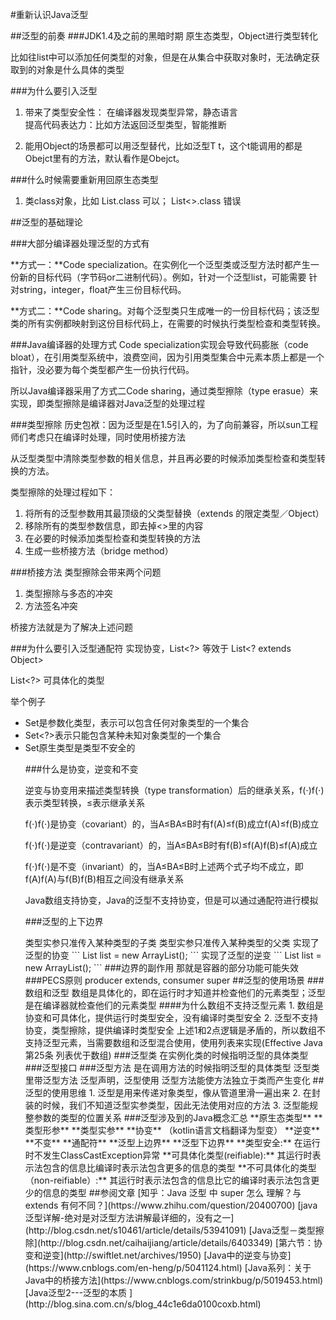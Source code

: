 #重新认识Java泛型

##泛型的前奏
###JDK1.4及之前的黑暗时期
原生态类型，Object进行类型转化

比如往list中可以添加任何类型的对象，但是在从集合中获取对象时，无法确定获取到的对象是什么具体的类型

###为什么要引入泛型

1. 带来了类型安全性：
在编译器发现类型异常，静态语言  
提高代码表达力：比如方法返回泛型类型，智能推断

2. 能用Object的场景都可以用泛型替代，比如泛型T t，这个t能调用的都是Obejct里有的方法，默认看作是Obejct。

###什么时候需要重新用回原生态类型
1. 类class对象，比如 List.class 可以； List<<Integer>>.class 错误


##泛型的基础理论

###大部分编译器处理泛型的方式有

**方式一：**Code specialization。在实例化一个泛型类或泛型方法时都产生一份新的目标代码（字节码or二进制代码）。例如，针对一个泛型list，可能需要 针对string，integer，float产生三份目标代码。

**方式二：**Code sharing。对每个泛型类只生成唯一的一份目标代码；该泛型类的所有实例都映射到这份目标代码上，在需要的时候执行类型检查和类型转换。

###Java编译器的处理方式
Code specialization实现会导致代码膨胀（code bloat），在引用类型系统中，浪费空间，因为引用类型集合中元素本质上都是一个指针，没必要为每个类型都产生一份执行代码。

所以Java编译器采用了方式二Code sharing，通过类型擦除（type erasue）来实现，即类型擦除是编译器对Java泛型的处理过程

###类型擦除
历史包袱：因为泛型是在1.5引入的，为了向前兼容，所以sun工程师们考虑只在编译时处理，同时使用桥接方法

从泛型类型中清除类型参数的相关信息，并且再必要的时候添加类型检查和类型转换的方法。

类型擦除的处理过程如下：

1. 将所有的泛型参数用其最顶级的父类型替换（extends 的限定类型／Object）
2. 移除所有的类型参数信息，即去掉<>里的内容
3. 在必要的时候添加类型检查和类型转换的方法
4. 生成一些桥接方法（bridge method）


###桥接方法
类型擦除会带来两个问题

1. 类型擦除与多态的冲突
2. 方法签名冲突

桥接方法就是为了解决上述问题

###为什么要引入泛型通配符
实现协变，List<?> 等效于 List<? extends Object>

List<?> 可具体化的类型

举个例子

* Set<Object>是参数化类型，表示可以包含任何对象类型的一个集合
* Set<?>表示只能包含某种未知对象类型的一个集合
* Set原生类型是类型不安全的

###什么是协变，逆变和不变

逆变与协变用来描述类型转换（type transformation）后的继承关系，f(⋅)f(⋅)表示类型转换，≤表示继承关系

f(⋅)f(⋅)是协变（covariant）的，当A≤BA≤B时有f(A)≤f(B)成立f(A)≤f(B)成立

f(⋅)f(⋅)是逆变（contravariant）的，当A≤BA≤B时有f(B)≤f(A)f(B)≤f(A)成立

f(⋅)f(⋅)是不变（invariant）的，当A≤BA≤B时上述两个式子均不成立，即f(A)f(A)与f(B)f(B)相互之间没有继承关系

Java数组支持协变，Java的泛型不支持协变，但是可以通过通配符进行模拟

###泛型的上下边界

<? extends 限定类型> 类型实参只准传入某种类型的子类

<? super 限定类型> 类型实参只准传入某种类型的父类

<? extends 限定类型>实现了泛型的协变 
 
```
List<? extends Number> list = new ArrayList<Integer>();
```

<? super>实现了泛型的逆变

```
List<? super Number> list = new ArrayList<Object>();
```

###边界的副作用
那就是容器的部分功能可能失效

###PECS原则
producer extends, consumer super


##泛型的使用场景

###数组和泛型

数组是具体化的，即在运行时才知道并检查他们的元素类型；泛型是在编译器就检查他们的元素类型

####为什么数组不支持泛型元素
1. 数组是协变和可具体化，提供运行时类型安全，没有编译时类型安全
2. 泛型不支持协变，类型擦除，提供编译时类型安全

上述1和2点逻辑是矛盾的，所以数组不支持泛型元素，当需要数组和泛型混合使用，使用列表来实现(Effective Java 第25条 列表优于数组)

###泛型类
在实例化类的时候指明泛型的具体类型

###泛型接口

###泛型方法
是在调用方法的时候指明泛型的具体类型

泛型类里带泛型方法

泛型声明，泛型使用

泛型方法能使方法独立于类而产生变化


##泛型的使用思维

1. 泛型是用来传递对象类型，像从管道里滑一遍出来
2. 在封装的时候，我们不知道泛型实参类型，因此无法使用对应的方法
3. 泛型能规整参数的类型的位置关系


###泛型涉及到的Java概念汇总
**原生态类型**

**类型形参**

**类型实参**

**协变** （kotlin语言文档翻译为型变）
**逆变**
**不变**

**通配符**

**泛型上边界**

**泛型下边界**

**类型安全:** 在运行时不发生ClassCastException异常

**可具体化类型(reifiable):** 其运行时表示法包含的信息比编译时表示法包含更多的信息的类型

**不可具体化的类型（non-reifiable）:** 其运行时表示法包含的信息比它的编译时表示法包含更少的信息的类型


##参阅文章

[知乎：Java 泛型 <? super T> 中 super 怎么 理解？与 extends 有何不同？](https://www.zhihu.com/question/20400700)

[java 泛型详解-绝对是对泛型方法讲解最详细的，没有之一](http://blog.csdn.net/s10461/article/details/53941091)

[Java泛型－类型擦除](http://blog.csdn.net/caihaijiang/article/details/6403349)

[第六节：协变和逆变](http://swiftlet.net/archives/1950)

[Java中的逆变与协变](https://www.cnblogs.com/en-heng/p/5041124.html)

[Java系列：关于Java中的桥接方法](https://www.cnblogs.com/strinkbug/p/5019453.html)

[Java泛型2---泛型的本质 ](http://blog.sina.com.cn/s/blog_44c1e6da0100coxb.html)
